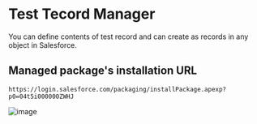 # Test Tecord Manager

You can define contents of test record and can create as records in any object in Salesforce.

## Managed package's installation URL

	https://login.salesforce.com/packaging/installPackage.apexp?p0=04t5i000000ZWHJ


![image](https://github.com/MASA-JAPAN/Salesforce-TestRecordManager/assets/36508078/b54390d8-9576-49a5-99ea-1d4dc4f9f305)
